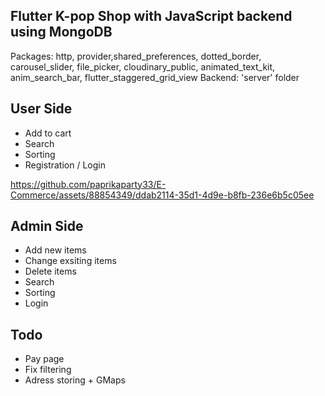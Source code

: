 ## Flutter K-pop Shop with JavaScript backend using MongoDB

Packages:  http, provider,shared_preferences, dotted_border, carousel_slider, file_picker, cloudinary_public, animated_text_kit, anim_search_bar, flutter_staggered_grid_view
Backend: 'server' folder

## User Side
- Add to cart
- Search
- Sorting
- Registration / Login
  
https://github.com/paprikaparty33/E-Commerce/assets/88854349/ddab2114-35d1-4d9e-b8fb-236e6b5c05ee

## Admin Side
- Add new items
- Change exsiting items
- Delete items
- Search
- Sorting
- Login

## Todo
- Pay page
- Fix filtering
- Adress storing + GMaps
